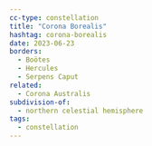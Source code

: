 ```yaml
---
cc-type: constellation
title: "Corona Borealis"
hashtag: corona-borealis
date: 2023-06-23
borders:
  - Boötes
  - Hercules
  - Serpens Caput
related:
  - Corona Australis
subdivision-of:
  - northern celestial hemisphere
tags:
  - constellation
---
```

